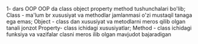 1- dars OOP
OOP da class object property method tushunchalari bo'lib;
Class - ma'lum br xususiyat va methodlar jamlanmasi o'zi mustaqil tanaga ega emas;
Object - class dan xususiyat va metodlarni meros qilib olgan tanali jonzot
Property- class ichidagi xususiyatlar;
Method - class ichidagi funksiya va vazifalar clasni meros ilib olgan mavjudot bajaradigan
